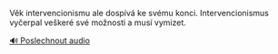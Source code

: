 
Věk intervencionismu ale dospívá ke svému konci. Intervencionismus vyčerpal veškeré své možnosti a musí vymizet.

[🔊 Poslechnout audio](/data/7-paragraphs/audio/chapter_167/para_008-Vk-intervencionismu-ale-dospv-ke-svmu-konci-I.mp3)
